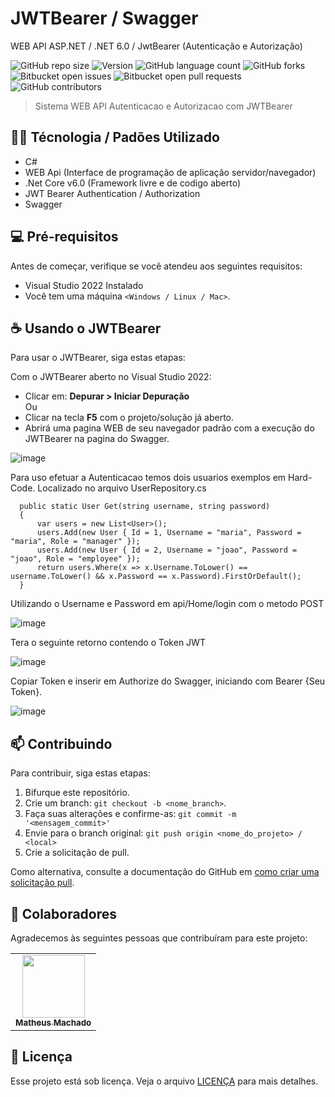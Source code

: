 # JWTBearer / Swagger
WEB API ASP.NET / .NET 6.0 / JwtBearer (Autenticação e Autorização)

<!---Esses são exemplos. Veja https://shields.io para outras pessoas ou para personalizar este conjunto de escudos. Você pode querer incluir dependências, status do projeto e informações de licença aqui--->

![GitHub repo size](https://img.shields.io/github/repo-size/Machado-code/JWTBearer?style=for-the-badge)
![Version](https://img.shields.io/docker/v/Machado-code/JWTBearer?style=for-the-badge)
![GitHub language count](https://img.shields.io/github/languages/count/Machado-code/JWTBearer?style=for-the-badge)
![GitHub forks](https://img.shields.io/github/forks/Machado-code/JWTBearer?style=for-the-badge)
![Bitbucket open issues](https://img.shields.io/bitbucket/issues/Machado-code/JWTBearer?style=for-the-badge)
![Bitbucket open pull requests](https://img.shields.io/bitbucket/pr-raw/Machado-code/JWTBearer?style=for-the-badge)
![GitHub contributors](https://img.shields.io/github/contributors/Machado-code/JWTBearer?style=for-the-badge)

> Sistema WEB API Autenticacao e Autorizacao com JWTBearer

## :technologist: Técnologia / Padões Utilizado
- C#
- WEB Api (Interface de programação de aplicação servidor/navegador)
- .Net Core v6.0 (Framework livre e de codigo aberto)
- JWT Bearer Authentication / Authorization
- Swagger

## 💻 Pré-requisitos

Antes de começar, verifique se você atendeu aos seguintes requisitos:
<!---Estes são apenas requisitos de exemplo. Adicionar, duplicar ou remover conforme necessário--->
* Visual Studio 2022 Instalado
* Você tem uma máquina `<Windows / Linux / Mac>`.

## ☕ Usando o JWTBearer

Para usar o JWTBearer, siga estas etapas:

Com o JWTBearer aberto no Visual Studio 2022:
- Clicar em: **Depurar > Iniciar Depuração**
<br/>Ou
- Clicar na tecla **F5** com o projeto/solução já aberto.
- Abrirá uma pagina WEB de seu navegador padrão com a execução do JWTBearer na pagina do Swagger. 

![image](https://user-images.githubusercontent.com/51836378/188522032-4ca4925e-464f-418e-8258-3706de703b88.png)

Para uso efetuar a Autenticacao temos dois usuarios exemplos em Hard-Code. Localizado no arquivo UserRepository.cs

```
  public static User Get(string username, string password)
  {
      var users = new List<User>();
      users.Add(new User { Id = 1, Username = "maria", Password = "maria", Role = "manager" });
      users.Add(new User { Id = 2, Username = "joao", Password = "joao", Role = "employee" });
      return users.Where(x => x.Username.ToLower() == username.ToLower() && x.Password == x.Password).FirstOrDefault();
  }
```

Utilizando o Username e Password em api/Home/login com o metodo POST

![image](https://user-images.githubusercontent.com/51836378/188522514-fab7c152-d564-4a14-886f-7733a6e01be0.png)

Tera o seguinte retorno contendo o Token JWT

![image](https://user-images.githubusercontent.com/51836378/188522554-b9816b8c-91d8-44d2-b3ab-6376415eba5c.png)

Copiar Token e inserir em Authorize do Swagger, iniciando com Bearer {Seu Token}.

![image](https://user-images.githubusercontent.com/51836378/188522687-c3ec1772-c7c8-41bc-ba48-a49fd2c3dcf6.png)


## 📫 Contribuindo
<!---Se o seu README for longo ou se você tiver algum processo ou etapas específicas que deseja que os contribuidores sigam, considere a criação de um arquivo CONTRIBUTING.md separado--->
Para contribuir, siga estas etapas:

1. Bifurque este repositório.
2. Crie um branch: `git checkout -b <nome_branch>`.
3. Faça suas alterações e confirme-as: `git commit -m '<mensagem_commit>'`
4. Envie para o branch original: `git push origin <nome_do_projeto> / <local>`
5. Crie a solicitação de pull.

Como alternativa, consulte a documentação do GitHub em [como criar uma solicitação pull](https://help.github.com/en/github/collaborating-with-issues-and-pull-requests/creating-a-pull-request).

## 🤝 Colaboradores

Agradecemos às seguintes pessoas que contribuíram para este projeto:

<table>
  <tr>
    <td align="center">
      <a href="https://github.com/matheus-code" target="_blank">
        <img src="https://chingizpro.github.io/portfolio/img/person.png" width="100px;"/><br>
        <sub>
          <b>Matheus Machado</b>
        </sub>
      </a>
    </td>
  </tr>
</table>


## 📝 Licença

Esse projeto está sob licença. Veja o arquivo [LICENÇA](LICENSE.md) para mais detalhes.
